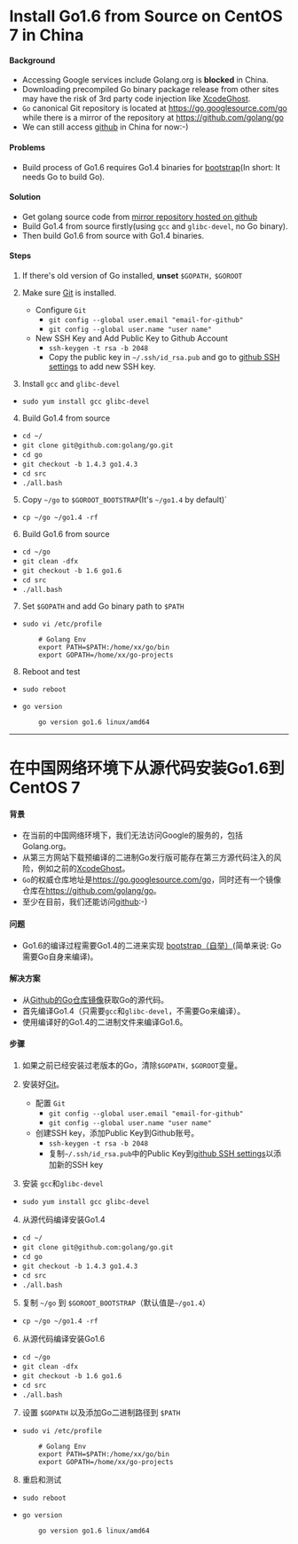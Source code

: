 # Install Go1.6 from Source on CentOS 7 in China

#### Background
* Accessing Google services include Golang.org is **blocked** in China.
* Downloading precompiled Go binary package release from other sites may have the risk of 3rd party code injection like [XcodeGhost](https://en.wikipedia.org/wiki/XcodeGhost).
* `Go` canonical Git repository is located at <https://go.googlesource.com/go> while there is a mirror of the repository at <https://github.com/golang/go>
* We can still access [github](https://github.com) in China for now:-)

#### Problems
* Build process of Go1.6 requires Go1.4 binaries for [bootstrap](https://github.com/golang/go/blob/master/doc/install-source.html)(In short: It needs Go to build Go).

#### Solution
* Get golang source code from [mirror repository  hosted on github](https://github.com/golang/go)
* Build Go1.4 from source firstly(using `gcc` and `glibc-devel`, no Go binary).
* Then build Go1.6 from source with Go1.4 binaries.

#### Steps
1. If there's old version of Go installed, **unset** `$GOPATH,` `$GOROOT`

2. Make sure [Git](https://git-scm.com/) is installed.
    * Configure `Git`
        * `git config --global user.email "email-for-github"`
        * `git config --global user.name "user name"`
    * New SSH Key and Add Public Key to Github Account
        * `ssh-keygen -t rsa -b 2048`
        * Copy the public key in `~/.ssh/id_rsa.pub` and go to [github SSH settings](https://github.com/settings/ssh) to add new SSH key.

3. Install `gcc` and `glibc-devel`
  * `sudo yum install gcc glibc-devel`

4. Build Go1.4 from source
  * `cd ~/`
  * `git clone git@github.com:golang/go.git`
  * `cd go`
  *  `git checkout -b 1.4.3 go1.4.3`
  * `cd src`
  * `./all.bash`

5. Copy `~/go` to `$GOROOT_BOOTSTRAP`(It's `~/go1.4` by default)`
  * `cp ~/go ~/go1.4 -rf`

6.  Build Go1.6 from source
  * `cd ~/go`
  *  `git clean -dfx`
  * `git checkout -b 1.6 go1.6`
  *  `cd src`
  *  `./all.bash`

7. Set `$GOPATH` and add Go binary path to `$PATH`
  * `sudo vi /etc/profile`

            # Golang Env
            export PATH=$PATH:/home/xx/go/bin
            export GOPATH=/home/xx/go-projects

8. Reboot and test
  * `sudo reboot`
  * `go version`
                        
            go version go1.6 linux/amd64

--------------------------

# 在中国网络环境下从源代码安装Go1.6到CentOS 7

#### 背景
* 在当前的中国网络环境下，我们无法访问Google的服务的，包括Golang.org。
* 从第三方网站下载预编译的二进制Go发行版可能存在第三方源代码注入的风险，例如之前的[XcodeGhost](https://en.wikipedia.org/wiki/XcodeGhost)。
* `Go`的权威仓库地址是<https://go.googlesource.com/go>，同时还有一个镜像仓库在<https://github.com/golang/go>。
* 至少在目前，我们还能访问[github](https://github.com):-)

#### 问题
* Go1.6的编译过程需要Go1.4的二进来实现 [bootstrap（自举）](https://github.com/golang/go/blob/master/doc/install-source.html)(简单来说: Go需要Go自身来编译)。

#### 解决方案
* 从[Github的Go仓库镜像](https://github.com/golang/go)获取Go的源代码。
* 首先编译Go1.4（只需要`gcc`和`glibc-devel`，不需要Go来编译）。
* 使用编译好的Go1.4的二进制文件来编译Go1.6。

#### 步骤
1. 如果之前已经安装过老版本的Go，清除`$GOPATH,` `$GOROOT`变量。

2. 安装好[Git](https://git-scm.com/)。
    * 配置 `Git`
        * `git config --global user.email "email-for-github"`
        * `git config --global user.name "user name"`
    * 创建SSH key，添加Public Key到Github账号。
        * `ssh-keygen -t rsa -b 2048`
        * 复制`~/.ssh/id_rsa.pub`中的Public Key到[github SSH settings](https://github.com/settings/ssh)以添加新的SSH key

3. 安装 `gcc`和`glibc-devel`
  * `sudo yum install gcc glibc-devel`

4. 从源代码编译安装Go1.4
  * `cd ~/`
  * `git clone git@github.com:golang/go.git`
  * `cd go`
  *  `git checkout -b 1.4.3 go1.4.3`
  * `cd src`
  * `./all.bash`

5. 复制 `~/go` 到 `$GOROOT_BOOTSTRAP`（默认值是`~/go1.4`）
  * `cp ~/go ~/go1.4 -rf`

6. 从源代码编译安装Go1.6
  * `cd ~/go`
  *  `git clean -dfx`
  * `git checkout -b 1.6 go1.6`
  *  `cd src`
  *  `./all.bash`

7. 设置 `$GOPATH` 以及添加Go二进制路径到 `$PATH`
  * `sudo vi /etc/profile`

            # Golang Env
            export PATH=$PATH:/home/xx/go/bin
            export GOPATH=/home/xx/go-projects

8. 重启和测试
  * `sudo reboot`
  * `go version`
                        
            go version go1.6 linux/amd64
